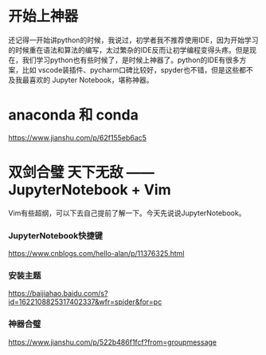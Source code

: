 # 开始上神器

还记得一开始讲python的时候，我说过，初学者我不推荐使用IDE，因为开始学习的时候重在语法和算法的编写，太过繁杂的IDE反而让初学编程变得头疼。但是现在，我们学习python也有些时候了，是时候上神器了。python的IDE有很多方案，比如 vscode装插件、pycharm口碑比较好，spyder也不错，但是这些都不及我最喜欢的 Jupyter Notebook，堪称神器。

# anaconda 和 conda

<https://www.jianshu.com/p/62f155eb6ac5>

# 双剑合璧 天下无敌 —— JupyterNotebook + Vim

Vim有些超纲，可以下去自己提前了解一下。今天先说说JupyterNotebook。

### JupyterNotebook快捷键

<https://www.cnblogs.com/hello-alan/p/11376325.html>

### 安装主题

<https://baijiahao.baidu.com/s?id=1622108825317402337&wfr=spider&for=pc>

### 神器合璧

<https://www.jianshu.com/p/522b486f1fcf?from=groupmessage>